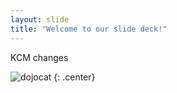 ```yaml
---
layout: slide
title: "Welcome to our slide deck!"
---
```


KCM changes

![dojocat](https://octodex.github.com/images/dojocat.jpg)
{: .center}
